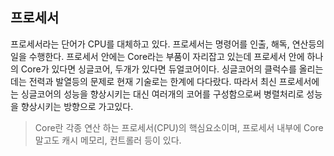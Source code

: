 ## 프로세서

 프로세서라는 단어가 CPU를 대체하고 있다. 프로세서는 명령어를 인출, 해독, 연산등의 일을 수행한다.
프로세서 안에는 Core라는 부품이 자리잡고 있는데 프로세서 안에 하나의 Core가 있다면 싱글코어, 두개가 있다면 듀얼코어이다. 싱글코어의 클럭수를 올리는데는 전력과 발열등의 문제로 현재 기술로는 한계에 다다랐다. 따라서 최신 프로세서에는 싱글코어의 성능을 향상시키는 대신 여러개의 코어를 구성함으로써 병렬처리로 성능을 향상시키는 방향으로 가고있다.

> Core란 각종 연산 하는 프로세서(CPU)의 핵심요소이며, 프로세서 내부에 Core말고도 캐시 메모리, 컨트롤러 등이 있다.
